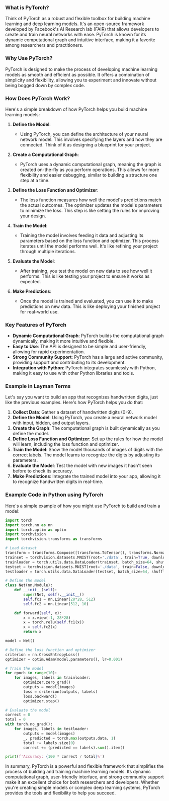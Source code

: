 ### What is PyTorch?

Think of PyTorch as a robust and flexible toolbox for building machine learning and deep learning models. It's an open-source framework developed by Facebook's AI Research lab (FAIR) that allows developers to create and train neural networks with ease. PyTorch is known for its dynamic computational graph and intuitive interface, making it a favorite among researchers and practitioners.

### Why Use PyTorch?

PyTorch is designed to make the process of developing machine learning models as smooth and efficient as possible. It offers a combination of simplicity and flexibility, allowing you to experiment and innovate without being bogged down by complex code.

### How Does PyTorch Work?

Here's a simple breakdown of how PyTorch helps you build machine learning models:

1. **Define the Model**:
   - Using PyTorch, you can define the architecture of your neural network model. This involves specifying the layers and how they are connected. Think of it as designing a blueprint for your project.

2. **Create a Computational Graph**:
   - PyTorch uses a dynamic computational graph, meaning the graph is created on-the-fly as you perform operations. This allows for more flexibility and easier debugging, similar to building a structure one step at a time.

3. **Define the Loss Function and Optimizer**:
   - The loss function measures how well the model's predictions match the actual outcomes. The optimizer updates the model's parameters to minimize the loss. This step is like setting the rules for improving your design.

4. **Train the Model**:
   - Training the model involves feeding it data and adjusting its parameters based on the loss function and optimizer. This process iterates until the model performs well. It's like refining your project through multiple iterations.

5. **Evaluate the Model**:
   - After training, you test the model on new data to see how well it performs. This is like testing your project to ensure it works as expected.

6. **Make Predictions**:
   - Once the model is trained and evaluated, you can use it to make predictions on new data. This is like deploying your finished project for real-world use.

### Key Features of PyTorch

- **Dynamic Computational Graph**: PyTorch builds the computational graph dynamically, making it more intuitive and flexible.
- **Easy to Use**: The API is designed to be simple and user-friendly, allowing for rapid experimentation.
- **Strong Community Support**: PyTorch has a large and active community, providing support and contributing to its development.
- **Integration with Python**: PyTorch integrates seamlessly with Python, making it easy to use with other Python libraries and tools.

### Example in Layman Terms

Let's say you want to build an app that recognizes handwritten digits, just like the previous examples. Here's how PyTorch helps you do that:

1. **Collect Data**: Gather a dataset of handwritten digits (0-9).
2. **Define the Model**: Using PyTorch, you create a neural network model with input, hidden, and output layers.
3. **Create the Graph**: The computational graph is built dynamically as you define the model.
4. **Define Loss Function and Optimizer**: Set up the rules for how the model will learn, including the loss function and optimizer.
5. **Train the Model**: Show the model thousands of images of digits with the correct labels. The model learns to recognize the digits by adjusting its parameters.
6. **Evaluate the Model**: Test the model with new images it hasn't seen before to check its accuracy.
7. **Make Predictions**: Integrate the trained model into your app, allowing it to recognize handwritten digits in real-time.

### Example Code in Python using PyTorch

Here's a simple example of how you might use PyTorch to build and train a model:

```python
import torch
import torch.nn as nn
import torch.optim as optim
import torchvision
import torchvision.transforms as transforms

# Load dataset
transform = transforms.Compose([transforms.ToTensor(), transforms.Normalize((0.5,), (0.5,))])
trainset = torchvision.datasets.MNIST(root='./data', train=True, download=True, transform=transform)
trainloader = torch.utils.data.DataLoader(trainset, batch_size=64, shuffle=True)
testset = torchvision.datasets.MNIST(root='./data', train=False, download=True, transform=transform)
testloader = torch.utils.data.DataLoader(testset, batch_size=64, shuffle=False)

# Define the model
class Net(nn.Module):
    def __init__(self):
        super(Net, self).__init__()
        self.fc1 = nn.Linear(28*28, 512)
        self.fc2 = nn.Linear(512, 10)

    def forward(self, x):
        x = x.view(-1, 28*28)
        x = torch.relu(self.fc1(x))
        x = self.fc2(x)
        return x

model = Net()

# Define the loss function and optimizer
criterion = nn.CrossEntropyLoss()
optimizer = optim.Adam(model.parameters(), lr=0.001)

# Train the model
for epoch in range(10):
    for images, labels in trainloader:
        optimizer.zero_grad()
        outputs = model(images)
        loss = criterion(outputs, labels)
        loss.backward()
        optimizer.step()

# Evaluate the model
correct = 0
total = 0
with torch.no_grad():
    for images, labels in testloader:
        outputs = model(images)
        _, predicted = torch.max(outputs.data, 1)
        total += labels.size(0)
        correct += (predicted == labels).sum().item()

print(f'Accuracy: {100 * correct / total}%')
```

In summary, PyTorch is a powerful and flexible framework that simplifies the process of building and training machine learning models. Its dynamic computational graph, user-friendly interface, and strong community support make it an excellent choice for both researchers and developers. Whether you're creating simple models or complex deep learning systems, PyTorch provides the tools and flexibility to help you succeed.
